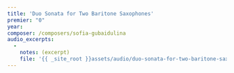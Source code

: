 ```yaml
---
title: 'Duo Sonata for Two Baritone Saxophones'
premier: "0"
year: 
composer: /composers/sofia-gubaidulina
audio_excerpts: 
  -
    notes: (excerpt)
    file: '{{ _site_root }}assets/audio/duo-sonata-for-two-baritone-saxophones.mp3'
---
```


